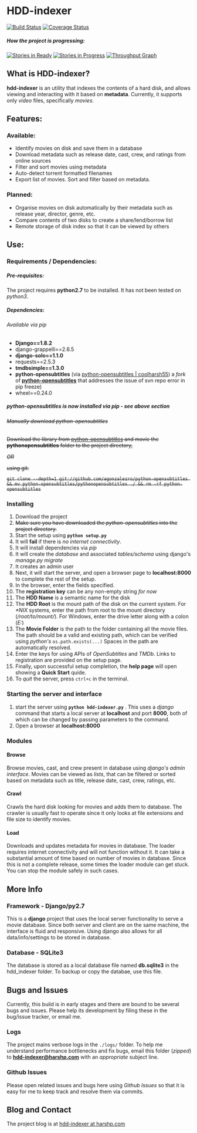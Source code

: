 # HDD-indexer
[![Build Status](https://travis-ci.org/coolharsh55/hdd-indexer.svg)](https://travis-ci.org/coolharsh55/hdd-indexer) [![Coverage Status](https://coveralls.io/repos/coolharsh55/hdd-indexer/badge.svg?branch=coveralls&service=github)](https://coveralls.io/github/coolharsh55/hdd-indexer?branch=coveralls)

##### How the project is progressing:
[![Stories in Ready](https://badge.waffle.io/coolharsh55/hdd-indexer.png?label=ready&title=Ready)](https://waffle.io/coolharsh55/hdd-indexer)
[![Stories in Progress](https://badge.waffle.io/coolharsh55/hdd-indexer.png?label=in+progress&title=In+Progress)](https://waffle.io/coolharsh55/hdd-indexer)
[![Throughput Graph](http://graphs.waffle.io/coolharsh55/hdd-indexer/throughput.svg)](https://waffle.io/coolharsh55/hdd-indexer/metrics)

## What is HDD-indexer?
**hdd-indexer** is an utility that indexes the contents of a hard disk, and allows viewing and interacting with it based on **metadata**. Currently, it supports only *video* files, specifically *movies*.

## Features:

### Available:
 - Identify movies on disk and save them in a database
 - Download metadata such as release date, cast, crew, and ratings from online sources
 - Filter and sort movies using metadata
 - Auto-detect torrent formatted filenames
 - Export list of movies. Sort and filter based on metadata.

### Planned:
- Organise movies on disk automatically by their metadata such as release year, director, genre, etc.
- Compare contents of two disks to create a share/lend/borrow list
- Remote storage of disk index so that it can be viewed by others

## Use:

### Requirements / Dependencies:

##### Pre-requisites:
The project requires **python2.7** to be installed. It has not been tested on *python3*.

##### Dependencies:
###### Available via pip
- **Django==1.8.2**
- django-grappelli==2.6.5
- **django-solo==1.1.0**
- requests==2.5.3
- **tmdbsimple==1.3.0**
- **python-opensubtitles** (via [python-opensubtitles | coolharsh55](https://github.com/coolharsh55/python-opensubtitles)) a *fork* of [**python-opensubtitles**](https://github.com/agonzalezro/python-opensubtitles) that addresses the issue of svn repo error in pip freeze)
- wheel==0.24.0

##### python-opensubtitles is now installed via pip - *see above section*

###### ~~Manually download python-opensubtitles~~
~~Download the library from [python-opensubtitles](https://github.com/agonzalezro/python-opensubtitles) and movie the **pythonopensubtitles** folder to the project directory,~~

~~*OR*~~

~~using git:~~

~~```git clone --depth=1 git://github.com/agonzalezro/python-opensubtitles && mv python-opensubtitles/pythonopensubtitles ./ && rm -rf python-opensubtitles```~~

### Installing
1. Download the project
2. ~~Make sure you have downloaded the *python-opensubtitles* into the project directory.~~
3. Start the setup using **```python setup.py```**
4. It will **fail** if there is *no internet connectivity*.
5. It will install dependencies via *pip*
6. It will create the *database* and associated *tables/schema* using django's *manage.py migrate*
7. It creates an admin user
8. Next, it will start the server, and open a browser page to **localhost:8000** to complete the rest of the setup.
9. In the browser, enter the fields specified.
10. The **registration key** can be any non-empty string *for now*
11. The **HDD Name** is a semantic name for the disk
12. The **HDD Root** is the mount path of the disk on the current system. For _*NIX_ systems, enter the path from root to the mount directory (*/root/to/mount/*). For Windows, enter the drive letter along with a colon (*E:*)
13. The **Movie Folder** is the path to the folder containing all the movie files. The path should be a valid and existing path, which can be verified using *python's* ```os.path.exists(...)``` Spaces in the path are automatically resolved. 
14. Enter the keys for using APIs of *OpenSubtitles* and *TMDb*. Links to registration are provided on the setup page.
15. Finally, upon successful setup completion, the **help page** will open showing a **Quick Start** quide.
16. To *quit* the server, press ```ctrl+c``` in the terminal.

### Starting the server and interface
1. start the server using **```python hdd-indexer.py```** . This uses a *django* command that starts a local server at **localhost** and port **8000**, both of which can be changed by passing parameters to the command.
2. Open a browser at **localhost:8000**

### Modules
#### Browse
Browse movies, cast, and crew present in database using *django's admin interface*. Movies can be viewed as *lists*, that can be filtered or sorted based on metadata such as title, release date, cast, crew, ratings, etc.

#### Crawl
Crawls the hard disk looking for movies and adds them to database. The crawler is usually fast to operate since it only looks at file extensions and file size to identify movies.

#### Load
Downloads and updates metadata for movies in database. The loader requires internet connectivity and will not function without it. It can take a substantial amount of time based on number of movies in database. Since this is not a complete release, some times the loader module can get stuck. You can stop the module safely in such cases.

## More Info

### Framework - Django/py2.7
This is a **django** project that uses the local server functionality to serve a movie database. Since both server and client are on the same machine, the interface is fluid and  responsive. Using django also allows for all data/info/settings to be stored in database.

### Database - SQLite3
The database is stored as a local database file named **db.sqlite3** in the hdd_indexer folder. To backup or copy the databae, use this file.

## Bugs and Issues
Currently, this build is in early stages and there are bound to be several bugs and issues. Please help its development by filing these in the bug/issue tracker, or email me.

### Logs
The project mains verbose logs in the ```./logs/``` folder. To help me understand performance bottlenecks and fix bugs, email this folder (*zipped*) to **hdd-indexer@harshp.com** with an *appropriate* subject line.

### Github Issues
Please open related issues and bugs here using *Github Issues* so that it is easy for me to keep track and resolve them via commits.

## Blog and Contact
The project blog is at [hdd-indexer at harshp.com](http://brainbank.harshp.com/hdd-indexer/)
